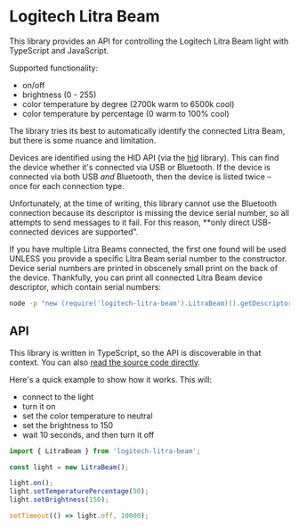 # Logitech Litra Beam

This library provides an API for controlling the Logitech Litra Beam light with
TypeScript and JavaScript.

Supported functionality:

- on/off
- brightness (0 - 255)
- color temperature by degree (2700k warm to 6500k cool)
- color temperature by percentage (0 warm to 100% cool)

The library tries its best to automatically identify the connected Litra Beam,
but there is some nuance and limitation.

Devices are identified using the HID API (via the [hid](https://github.com/hyperdivision/hid) 
library). This can find the device whether it's connected via USB or Bluetooth.
If the device is connected via both USB _and_ Bluetooth, then the device is
listed twice – once for each connection type.

Unfortunately, at the time of writing, this library cannot use the Bluetooth
connection because its descriptor is missing the device serial number, so all
attempts to send messages to it fail. For this reason, **only direct USB-
connected devices are supported".

If you have multiple Litra Beams connected, the first one found will be used
UNLESS you provide a specific Litra Beam serial number to the constructor.
Device serial numbers are printed in obscenely small print on the back of the
device. Thankfully, you can print all connected Litra Beam device descriptor,
which contain serial numbers:

```sh
node -p "new (require('logitech-litra-beam').LitraBeam)().getDescriptors()"
```

## API

This library is written in TypeScript, so the API is discoverable in that
context. You can also [read the source code directly](https://github.com/dandean/litra-beam/blob/main/src/main.ts).

Here's a quick example to show how it works. This will:

- connect to the light
- turn it on
- set the color temperature to neutral
- set the brightness to 150
- wait 10 seconds, and then turn it off

```ts
import { LitraBeam } from 'logitech-litra-beam';

const light = new LitraBeam();

light.on();
light.setTemperaturePercentage(50);
light.setBrightness(150);

setTimeout(() => light.off, 10000);
```
